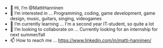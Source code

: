 - 👋 Hi, I’m @MattiHanninen
- 👀 I’m interested in ... Programming, coding, game development, game design, music, guitars, singing, videogames
- 🌱 I’m currently learning ... I'm a second year IT-student, so quite a lot
- 💞️ I’m looking to collaborate on ... Currently looking for an internship for next summer/fall
- 📫 How to reach me ... https://www.linkedin.com/in/matti-hanninen/

<!---
MattiHanninen/MattiHanninen is a ✨ special ✨ repository because its `README.md` (this file) appears on your GitHub profile.
You can click the Preview link to take a look at your changes.
--->
